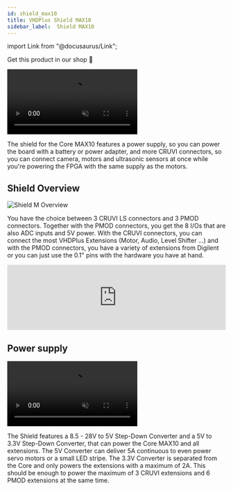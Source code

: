 ```yaml
---
id: shield_max10
title: VHDPlus Shield MAX10
sidebar_label:  Shield MAX10
---
```


import Link from "@docusaurus/Link";

<Link className="button button--lg shopButton margin-bottom--lg" href="https://shop.vhdplus.com/product/vhdplus-shield-max10/">Get this product in our shop 🛒</Link>

<video muted autoPlay loop><source src="/img/vhdpshield/Shield.webm" type="video/webm"/>Your browser does not support the video tag. You can download the video anyway.</video>

The shield for the Core MAX10 features a power supply, so you can power the board with a battery or power adapter, and more CRUVI connectors, so you can connect camera, motors and ultrasonic sensors at once while you're powering the FPGA with the same supply as the motors.

## Shield Overview
![Shield M Overview](/img/vhdpshield/Items3.png)

You have the choice between 3 CRUVI LS connectors and 3 PMOD connectors. Together with the PMOD connectors, you get the 8 I/Os that are also ADC inputs and 5V power.
With the CRUVI connectors, you can connect the most VHDPlus Extensions (Motor, Audio, Level Shifter ...) and with the PMOD connectors, you have a variety of extensions from Digilent or you can just use the 0.1" pins with the hardware you have at hand.

<div class="fluidMedia"><iframe id="ytplayer" type="text/html" width="100%" src="https://www.youtube.com/embed/SV16yFcKwF8?autoplay=0&origin=http://vhdplus.com" frameborder="0" allowFullScreen></iframe></div>

## Power supply
<video muted autoPlay><source src="/img/vhdpshield/Zoom_Power.mp4" type="video/mp4"/>Your browser does not support the video tag. You can download the video anyway.</video>

The Shield features a 8.5 - 28V to 5V Step-Down Converter and a 5V to 3.3V Step-Down Converter, that can power the Core MAX10 and all extensions. 
The 5V Converter can deliver 5A continuous to even power servo motors or a small LED stripe.
The 3.3V Converter is separated from the Core and only powers the extensions with a maximum of 2A. This should be enough to power the maximum of 3 CRUVI extensions and 6 PMOD extensions at the same time.
